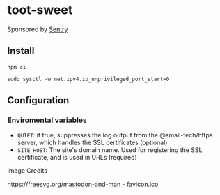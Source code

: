 # toot-sweet

Sponsored by [Sentry](https://sentry.io)

## Install

`npm ci`

`sudo sysctl -w net.ipv4.ip_unprivileged_port_start=0`

## Configuration

### Enviromental variables

- `QUIET`: if true, suppresses the log output from the @small-tech/https server, which handles the SSL certificates (optional)
- `SITE_HOST`: The site's domain name. Used for registering the SSL certificate, and is used in URLs (required)

Image Credits

https://freesvg.org/mastodon-and-man - favicon.ico
